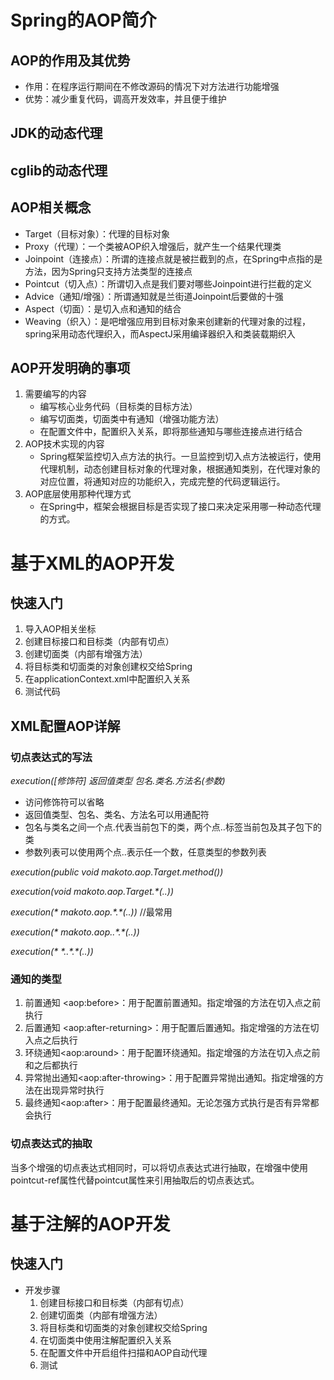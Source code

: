 # Spring的AOP简介

## AOP的作用及其优势

* 作用：在程序运行期间在不修改源码的情况下对方法进行功能增强
* 优势：减少重复代码，调高开发效率，并且便于维护

## JDK的动态代理

## cglib的动态代理

## AOP相关概念

* Target（目标对象）：代理的目标对象
* Proxy（代理）：一个类被AOP织入增强后，就产生一个结果代理类
* Joinpoint（连接点）：所谓的连接点就是被拦截到的点，在Spring中点指的是方法，因为Spring只支持方法类型的连接点
* Pointcut（切入点）：所谓切入点是我们要对哪些Joinpoint进行拦截的定义
* Advice（通知/增强）：所谓通知就是兰街道Joinpoint后要做的十强
* Aspect（切面）：是切入点和通知的结合
* Weaving（织入）：是吧增强应用到目标对象来创建新的代理对象的过程，spring采用动态代理织入，而AspectJ采用编译器织入和类装载期织入

## AOP开发明确的事项

1. 需要编写的内容
   * 编写核心业务代码（目标类的目标方法）
   * 编写切面类，切面类中有通知（增强功能方法）
   * 在配置文件中，配置织入关系，即将那些通知与哪些连接点进行结合
2. AOP技术实现的内容
   * Spring框架监控切入点方法的执行。一旦监控到切入点方法被运行，使用代理机制，动态创建目标对象的代理对象，根据通知类别，在代理对象的对应位置，将通知对应的功能织入，完成完整的代码逻辑运行。
3. AOP底层使用那种代理方式
   * 在Spring中，框架会根据目标是否实现了接口来决定采用哪一种动态代理的方式。



# 基于XML的AOP开发

## 快速入门

1. 导入AOP相关坐标
2. 创建目标接口和目标类（内部有切点）
3. 创建切面类（内部有增强方法）
4. 将目标类和切面类的对象创建权交给Spring
5. 在applicationContext.xml中配置织入关系
6. 测试代码

## XML配置AOP详解

### 切点表达式的写法

*execution([修饰符] 返回值类型 包名.类名.方法名(参数)*

* 访问修饰符可以省略
* 返回值类型、包名、类名、方法名可以用通配符
* 包名与类名之间一个点.代表当前包下的类，两个点..标签当前包及其子包下的类
* 参数列表可以使用两个点..表示任一个数，任意类型的参数列表

*execution(public void makoto.aop.Target.method())*

*execution(void makoto.aop.Target.\*(..))*

*execution(\* makoto.aop.\*.\*(..))*   //最常用

*execution(\* makoto.aop..\*.\*(..))*

*execution(\* \*..\*.\*(..))*

### 通知的类型

1. 前置通知 \<aop:before>：用于配置前置通知。指定增强的方法在切入点之前执行
2. 后置通知 \<aop:after-returning>：用于配置后置通知。指定增强的方法在切入点之后执行
3. 环绕通知\<aop:around>：用于配置环绕通知。指定增强的方法在切入点之前和之后都执行
4. 异常抛出通知\<aop:after-throwing>：用于配置异常抛出通知。指定增强的方法在出现异常时执行
5. 最终通知\<aop:after>：用于配置最终通知。无论怎强方式执行是否有异常都会执行

### 切点表达式的抽取

当多个增强的切点表达式相同时，可以将切点表达式进行抽取，在增强中使用pointcut-ref属性代替pointcut属性来引用抽取后的切点表达式。

# 基于注解的AOP开发

## 快速入门

* 开发步骤
  1. 创建目标接口和目标类（内部有切点）
  2. 创建切面类（内部有增强方法）
  3. 将目标类和切面类的对象创建权交给Spring
  4. 在切面类中使用注解配置织入关系
  5. 在配置文件中开启组件扫描和AOP自动代理
  6. 测试
